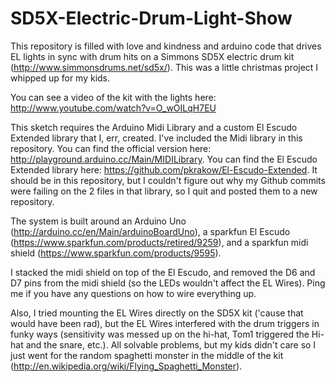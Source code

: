 SD5X-Electric-Drum-Light-Show
=============================

This repository is filled with love and kindness and arduino code that drives EL lights in sync with drum hits on a Simmons SD5X electric drum kit (http://www.simmonsdrums.net/sd5x/).  This was a little christmas project I whipped up for my kids.

You can see a video of the kit with the lights here: http://www.youtube.com/watch?v=O_wOILqH7EU

This sketch requires the Arduino Midi Library and a custom El Escudo Extended library that I, err, created.  I've included the Midi library in this repository.  You can find the official version here: http://playground.arduino.cc/Main/MIDILibrary.  You can find the El Escudo Extended library here: https://github.com/pkrakow/El-Escudo-Extended.  It should be in this repository, but I couldn't figure out why my Github commits were failing on the 2 files in that library, so I quit and posted them to a new repository.

The system is built around an Arduino Uno (http://arduino.cc/en/Main/arduinoBoardUno), a sparkfun El Escudo (https://www.sparkfun.com/products/retired/9259), and a sparkfun midi shield (https://www.sparkfun.com/products/9595).

I stacked the midi shield on top of the El Escudo, and removed the D6 and D7 pins from the midi shield (so the LEDs wouldn't affect the EL Wires).  Ping me if you have any questions on how to wire everything up.  

Also, I tried mounting the EL Wires directly on the SD5X kit ('cause that would have been rad), but the EL Wires interfered with the drum triggers in funky ways (sensitivity was messed up on the hi-hat, Tom1 triggered the Hi-hat and the snare, etc.).  All solvable problems, but my kids didn't care so I just went for the random spaghetti monster in the middle of the kit (http://en.wikipedia.org/wiki/Flying_Spaghetti_Monster).

